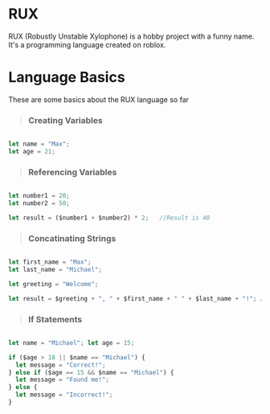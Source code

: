 # RUX
RUX (Robustly Unstable Xylophone) is a hobby project with a funny name. It's a programming language created on roblox.


# Language Basics
These are some basics about the RUX language so far

> ### Creating Variables

```js

let name = "Max";
let age = 21;

```


> ### Referencing Variables

```js

let number1 = 20;
let number2 = 50;

let result = ($number1 + $number2) * 2;   //Result is 40

```

> ### Concatinating Strings

```js

let first_name = "Max";
let last_name = "Michael";

let greeting = "Welcome";

let result = $greeting + ", " + $first_name + " " + $last_name + "!"; //Welcome, Max Michael!

```

> ### If Statements

```js

let name = "Michael"; let age = 15;

if ($age > 18 || $name == "Michael") {
  let message = "Correct!";
} else if ($age == 15 && $name == "Michael") {
  let message = "Found me!";
} else {
  let message = "Incorrect!";
}

```
